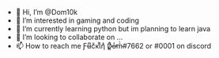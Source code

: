 - 👋 Hi, I’m @Dom10k
- 👀 I’m interested in gaming and coding
- 🌱 I’m currently learning python but im planning to learn java
- 💞️ I’m looking to collaborate on ...
- 📫 How to reach me Ƒʉͫcͧкͭιͪηͣ D̸̻͊o̶̓̕ḿ̴͗#7662 or #0001 on discord

<!---
Dom10k/Dom10k is a ✨ special ✨ repository because its `README.md` (this file) appears on your GitHub profile.
You can click the Preview link to take a look at your changes.
--->
